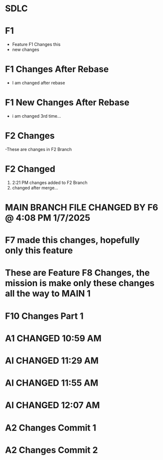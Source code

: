 # SDLC

# F1
- Feature F1 Changes this
- new changes

# F1 Changes After Rebase
- I am changed after rebase

# F1 New Changes After Rebase
- i am changed 3rd time...

# F2 Changes 
-These are changes in F2 Branch

# F2 Changed
1. 2:21 PM changes added to F2 Branch
1. changed after merge...

# MAIN BRANCH FILE CHANGED BY F6 @ 4:08 PM 1/7/2025

# F7 made this changes, hopefully only this feature 

# These are Feature F8 Changes, the mission is make only these changes all the way to MAIN 1

# F10 Changes Part 1

# A1 CHANGED 10:59 AM
# AI CHANGED 11:29 AM
# AI CHANGED 11:55 AM
# AI CHANGED 12:07 AM

# A2 Changes Commit 1
# A2 Changes Commit 2